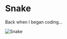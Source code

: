 # Snake

Back when I began coding...

![Snake](https://github.com/jdiazchao/snake/assets/62402619/26cf9369-d4b0-41a2-8d6d-21fd92c11c90)
